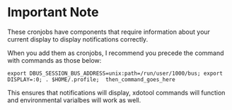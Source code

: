 # Important Note

These cronjobs have components that require information about your current display to display notifications correctly.

When you add them as cronjobs, I recommend you precede the command with commands as those below:

```
export DBUS_SESSION_BUS_ADDRESS=unix:path=/run/user/1000/bus; export DISPLAY=:0; . $HOME/.profile;  then_command_goes_here
```

This ensures that notifications will display, xdotool commands will function and environmental varialbes will work as well.
